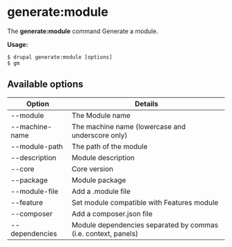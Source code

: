 # generate:module
The **generate:module** command Generate a module.

**Usage:**
```
$ drupal generate:module [options] 
$ gm  
```

## Available options
Option | Details
-------|-------------
--module | The Module name
--machine-name | The machine name (lowercase and underscore only)
--module-path | The path of the module
--description | Module description
--core | Core version
--package | Module package
--module-file | Add a .module file
--feature | Set module compatible with Features module
--composer | Add a composer.json file
--dependencies | Module dependencies separated by commas (i.e. context, panels)
